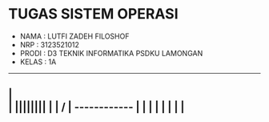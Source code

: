 # TUGAS SISTEM OPERASI
- NAMA : LUTFI ZADEH FILOSHOF
- NRP : 3123521012
- PRODI : D3 TEKNIK INFORMATIKA PSDKU LAMONGAN
- KELAS : 1A

 ---------------
|                \
|    ||||||||     |
|                /
|   ------------
|  |
|  |
|  |
|  |
----
